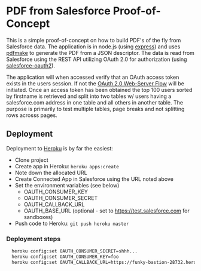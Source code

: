 # PDF from Salesforce Proof-of-Concept
This is a simple proof-of-concept on how to build PDF's of the fly from Salesforce data. The application is in node.js (using [express](https://expressjs.com/)) and uses [pdfmake](http://pdfmake.org/) to generate the PDF from a JSON descriptor. The data is read from Salesforce using the REST API utilizing OAuth 2.0 for authorization (using [salesforce-oauth2](https://github.com/cangencer/salesforce-oauth2)). 

The application will when accessed verify that an OAuth access token exists in the users session. If not the [OAuth 2.0 Web-Server Flow](https://developer.salesforce.com/docs/atlas.en-us.api_rest.meta/api_rest/intro_understanding_web_server_oauth_flow.htm) will be initiated. Once an access token has been obtained the top 100 users sorted by firstname is retrieved and split into two tables w/ users having a salesforce.com address in one table and all others in another table. The purpose is primarily to test multiple tables, page breaks and not splitting rows acrosss pages.

## Deployment
Deployment to [Heroku](http://heroku.com) is by far the easiest:
* Clone project
* Create app in Heroku: ```heroku apps:create```
* Note down the allocated URL
* Create Connected App in Salesforce using the URL noted above
* Set the environment variables (see below)
  * OAUTH_CONSUMER_KEY
  * OAUTH_CONSUMER_SECRET
  * OAUTH_CALLBACK_URL
  * OAUTH_BASE_URL (optional - set to https://test.salesforce.com for sandboxes)
* Push code to Heroku: ```git push heroku master```

### Deployment steps
```bash
  heroku config:set OAUTH_CONSUMER_SECRET=shhh... 
  heroku config:set OAUTH_CONSUMER_KEY=foo 
  heroku config:set OAUTH_CALLBACK_URL=https://funky-bastion-28732.herokuapp.com/oauth/callback
  ```